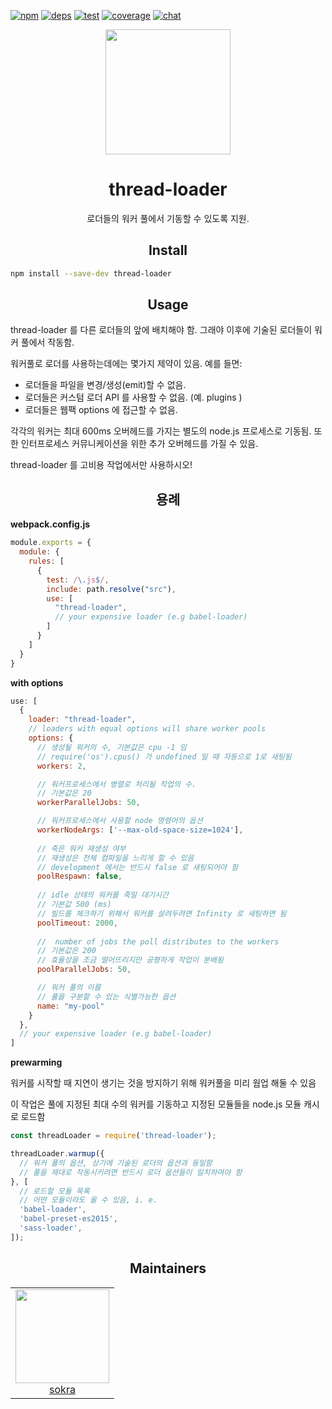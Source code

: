 [![npm][npm]][npm-url]
[![deps][deps]][deps-url]
[![test][test]][test-url]
[![coverage][cover]][cover-url]
[![chat][chat]][chat-url]

<div align="center">
  <a href="https://webpack.js.org/">
    <img width="200" height="200" vspace="" hspace="25" src="https://cdn.rawgit.com/webpack/media/e7485eb2/logo/icon-square-big.svg">
  </a>
  <h1>thread-loader</h1>
  <p>로더들의 워커 풀에서 기동할 수 있도록 지원.</p>
</div>

<h2 align="center">Install</h2>

```bash
npm install --save-dev thread-loader
```

<h2 align="center">Usage</h2>

thread-loader 를 다른 로더들의 앞에 배치해야 함. 그래야 이후에 기술된 로더들이 워커 풀에서 작동함.

워커풀로 로더를 사용하는데에는 몇가지 제약이 있음. 예를 들면:

* 로더들을 파일을 변경/생성(emit)할 수 없음.
* 로더들은 커스텀 로더 API 를 사용할 수 없음. (예. plugins )
* 로더들은 웹팩 options 에 접근할 수 없음.

각각의 워커는 최대 600ms 오버헤드를 가지는 별도의 node.js 프로세스로 기동됨. 또한 인터프로세스 커뮤니케이션을 위한 추가 오버헤드를 가질 수 있음.

thread-loader 를 고비용 작업에서만 사용하시오!

<h2 align="center">용례</h2>

**webpack.config.js**

```js
module.exports = {
  module: {
    rules: [
      {
        test: /\.js$/,
        include: path.resolve("src"),
        use: [
          "thread-loader",
          // your expensive loader (e.g babel-loader)
        ]
      }
    ]
  }
}
```

**with options**

```js
use: [
  {
    loader: "thread-loader",
    // loaders with equal options will share worker pools
    options: {
      // 생성될 워커의 수, 기본값은 cpu -1 임
      // require('os').cpus() 가 undefined 일 때 자동으로 1로 새팅됨
      workers: 2,

      // 워커프로세스에서 병렬로 처리될 작업의 수.
      // 기본값은 20
      workerParallelJobs: 50,

      // 워커프로세스에서 사용할 node 명령어의 옵션
      workerNodeArgs: ['--max-old-space-size=1024'],
      
      // 죽은 워커 재생성 여부
      // 재생성은 전체 컴파일을 느리게 할 수 있음
      // development 에서는 반드시 false 로 새팅되어야 함
      poolRespawn: false,
      
      // idle 상태의 워커를 죽일 대기시간
      // 기본값 500 (ms)
      // 빌드를 체크하기 위해서 워커를 살려두려면 Infinity 로 새팅하면 됨
      poolTimeout: 2000,
      
      //  number of jobs the poll distributes to the workers
      // 기본값은 200
      // 효율성을 조금 떨어뜨리지만 공평하게 작업이 분배됨
      poolParallelJobs: 50,

      // 워커 풀의 이름
      // 풀을 구분할 수 있는 식별가능한 옵션
      name: "my-pool"
    }
  },
  // your expensive loader (e.g babel-loader)
]
```

**prewarming**

워커를 시작할 때 지연이 생기는 것을 방지하기 위해 워커풀을 미리 웜업 해둘 수 있음

이 작업은 풀에 지정된 최대 수의 워커를 기동하고 지정된 모듈들을 node.js 모듈 캐시로 로드함

``` js
const threadLoader = require('thread-loader');

threadLoader.warmup({
  // 워커 풀의 옵션, 상기에 기술된 로더의 옵션과 동일함
  // 풀을 제대로 작동시키려면 반드시 로더 옵션들이 일치하여야 함 
}, [
  // 로드할 모듈 목록
  // 어떤 모듈이라도 올 수 있음, i. e.
  'babel-loader',
  'babel-preset-es2015',
  'sass-loader',
]);
```


<h2 align="center">Maintainers</h2>

<table>
  <tbody>
    <tr>
      <td align="center">
        <a href="https://github.com/sokra">
          <img width="150" height="150" src="https://github.com/sokra.png?size=150">
          </br>
          sokra
        </a>
      </td>
    </tr>
  <tbody>
</table>


[npm]: https://img.shields.io/npm/v/thread-loader.svg
[npm-url]: https://npmjs.com/package/thread-loader

[deps]: https://david-dm.org/webpack-contrib/thread-loader.svg
[deps-url]: https://david-dm.org/webpack-contrib/thread-loader

[chat]: https://img.shields.io/badge/gitter-webpack%2Fwebpack-brightgreen.svg
[chat-url]: https://gitter.im/webpack/webpack

[test]: http://img.shields.io/travis/webpack-contrib/thread-loader.svg
[test-url]: https://travis-ci.org/webpack-contrib/thread-loader

[cover]: https://codecov.io/gh/webpack-contrib/thread-loader/branch/master/graph/badge.svg
[cover-url]: https://codecov.io/gh/webpack-contrib/thread-loader
